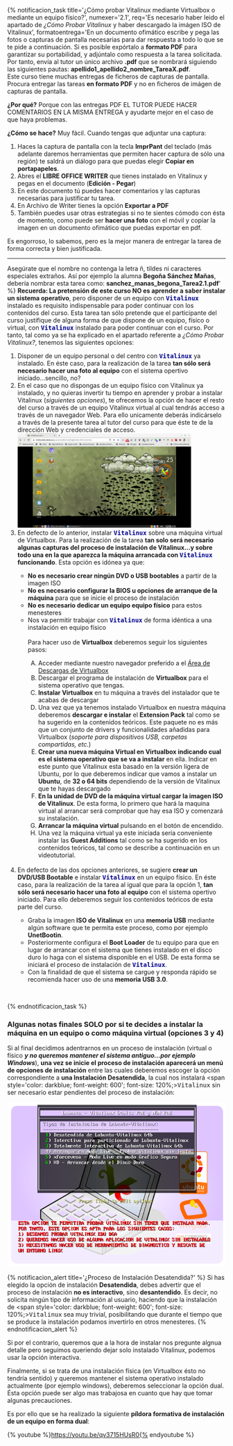 {% notificacion_task title='¿Cómo probar Vitalinux mediante Virtualbox o mediante un equipo físico?',
numexer='2.1',
req='Es necesario haber leido el apartado de <em>¿Cómo Probar Vitalinux</em> y haber descargado la imágen ISO de Vitalinux',
formatoentrega='En un documento ofimático escribe y pega las fotos o capturas de pantalla necesarias para dar respuesta a todo lo que se te pide a continuación. Si es posible expórtalo a <b>formato PDF</b> para garantizar su portabilidad, y adjúntalo como respuesta a la tarea solicitada. Por tanto, envía al tutor un único archivo <b>.pdf</b> que se nombrará siguiendo las siguientes pautas: <b>apellido1_apellido2_nombre_TareaX.pdf</b>.
<br>
Este curso tiene muchas entregas de ficheros de capturas de pantalla. Procura entregar las tareas <b>en formato PDF</b> y no en ficheros de imágen de capturas de pantalla.

<b>¿Por qué?</b> Porque con las entregas PDF EL TUTOR PUEDE HACER COMENTARIOS EN LA MISMA ENTREGA y ayudarte mejor en el caso de que haya problemas.

<b>¿Cómo se hace?</b> Muy fácil. Cuando tengas que adjuntar una captura:
1. Haces la captura de pantalla con la tecla <b>ImprPant</b> del teclado (más adelante daremos herramientas que permiten hacer captura de sólo una región) te saldrá un diálogo para que puedas elegir <b>Copiar en portapapeles</b>.
2. Abres el <b>LIBRE OFFICE WRITER</b> que tienes instalado en Vitalinux y pegas en el documento (<b>Edición - Pegar</b>)
3. En este documento tú puedes hacer comentarios y las capturas necesarias para justificar tu tarea.
4. En Archivo de Writer tienes la opción <b>Exportar a PDF</b>
5. También puedes usar otras estrategias si no te sientes cómodo con ésta de momento, como puede ser <b>hacer una foto</b> con el móvil y copiar la imagen en un documento ofimático que puedas exportar en pdf.

Es engorroso, lo sabemos, pero es la mejor manera de entregar la tarea de forma correcta y bien justificada.
<hr />
Asegúrate que el nombre no contenga la letra ñ, tildes ni caracteres especiales extraños. Así por ejemplo la alumna <b>Begoña Sánchez Mañas</b>, debería nombrar esta tarea como: <b>sanchez_manas_begona_Tarea2.1.pdf</b>' %}
<b>Recuerda: La pretensión de este curso NO es aprender a saber instalar un sistema operativo</b>, pero disponer de un equipo con <span style='color: darkblue; font-weight: 600'; font-size: 120%;><tt>Vitalinux</tt></span> instalado es requisito indispensable para poder continuar con los contenidos del curso.  Esta tarea tan sólo pretende que el participante del curso justifique de alguna forma de que dispone de un equipo, físico o virtual, con <span style='color: darkblue; font-weight: 600'; font-size: 120%;><tt>Vitalinux</tt></span> instalado para poder continuar con el curso.  Por tanto, tal como ya se ha explicado en el apartado referente a <em>¿Cómo Probar Vitalinux?</em>, tenemos las siguientes opciones:

<ol>
<li>
Disponer de un equipo personal o del centro con <span style='color: darkblue; font-weight: 600'; font-size: 120%;><tt>Vitalinux</tt></span> ya instalado.  En éste caso, para la realización de la tarea <b>tan sólo será necesario hacer una foto al equipo</b> con el sistema opertivo iniciado...sencillo, no?
</li>
<li>
En el caso que no dispongas de un equipo físico con Vitalinux ya instalado, y no quieras invertir tu tiempo en aprender y probar a instalar Vitalinux (<i>siguientes opciones</i>), te ofrecemos la opción de hacer el resto del curso a través de un equipo Vitalinux virtual al cual tendrás acceso a través de un navegador Web.  Para ello unicamente deberás indicárselo a través de la presente tarea al tutor del curso para que éste te de la dirección Web y credenciales de acceso.
<br>
<img src='../img/vx-vitalinux-guacamole.png' width='400'>
</li>
<li>
En defecto de lo anterior, instalar <span style='color: darkblue; font-weight: 600'; font-size: 120%;><tt>Vitalinux</tt></span> sobre una máquina virtual de Virtualbox.  Para la realización de la tarea <b>tan solo será necesario algunas capturas del proceso de instalación de Vitalinux...y sobre todo una en la que aparezca la máquina arrancada con <span style='color: darkblue; font-weight: 600'; font-size: 120%;><tt>Vitalinux</tt></span> funcionando</b>. Esta opción es idónea ya que:
</li>

<ul>
<li><b>No es necesario crear ningún DVD o USB bootables</b> a partir de la imagen ISO</li>
<li><b>No es necesario configurar la BIOS u opciones de arranque de la máquina</b> para que se inicie el proceso de instalación</li>
<li><b>No es necesario dedicar un equipo equipo físico</b> para estos menesteres</li>
<li>Nos va permitir trabajar con <span style='color: darkblue; font-weight: 600'; font-size: 120%;><tt>Vitalinux</tt></span> de forma idéntica a una instalación en equipo físico</li>
<br>
Para hacer uso de <b>Virtualbox</b> deberemos seguir los siguientes pasos:
<ol type="A">
<li> Acceder mediante nuestro navegador preferido a el <a href="https://www.virtualbox.org/wiki/Downloads">Área de Descargas de Virtualbox</a></li>
<li>Descargar el programa de instalación de <b>Virtualbox</b> para el sistema operativo que tengas.</li>
<li><b>Instalar Virtualbox</b> en tu máquina a través del instalador que te acabas de descargar</li>
<li>Una vez que ya tenemos instalado Virtualbox en nuestra máquina deberemos <b>descargar e instalar</b> el <b>Extension Pack</b> tal como se ha sugerido en la contenidos teóricos. Este paquete no es más que un conjunto de drivers y funcionalidades añadidas para Virtualbox (<i>soporte para dispositivos USB, carpetas compartidas, etc.</i>)</li>
<li><b>Crear una nueva máquina Virtual en Virtualbox indicando cual es el sistema operativo que se va a instalar</b> en ella.  Indicar en este punto que Vitalinux esta basado en la versión ligera de Ubuntu, por lo que deberemos indicar que vamos a instalar un <b>Ubuntu</b>, de <b>32 o 64 bits</b> dependiendo de la versión de Vitalinux que te hayas descargado</li>
<li><b>En la unidad de DVD de la máquina virtual cargar la imagen ISO de Vitalinux</b>.  De esta forma, lo primero que hará la maquina virtual al arrancar será comprobar que hay esa ISO y comenzará su instalación.</li>
<li><b>Arrancar la máquina virtual</b> pulsando en el botón de encendido.</li>
<li>Una vez la máquina virtual ya este iniciada sería conveniente instalar las <b>Guest Additions</b> tal como se ha sugerido en los contenidos teóricos, tal como se describe a continuación en un videotutorial.</li>
</ol>
</ul>

<br>

<li>
En defecto de las dos opciones anteriores, se sugiere <b>crear un DVD/USB Bootable</b> e instalar <span style='color: darkblue; font-weight: 600'; font-size: 120%;><tt>Vitalinux</tt></span> en un equipo físico. En éste caso, para la realización de la tarea al igual que para la opción 1, <b>tan sólo será necesario hacer una foto al equipo</b> con el sistema opertivo iniciado. Para ello deberemos seguir los contenidos teóricos de esta parte del curso.
</li>
<ul>
<li>
Graba la imagen <b>ISO de Vitalinux</b> en una <b>memoria USB</b> mediante algún software que te permita este proceso, como por ejemplo <b>UnetBootin</b>.
</li>
<li>
Posteriormente configura el <b>Boot Loader</b> de tu equipo para que en lugar de arrancar con el sistema que tienes instalado en el disco duro lo haga con el sistema disponible en el USB.  De esta forma se iniciará el proceso de instalación de <span style='color: darkblue; font-weight: 600'; font-size: 120%;><tt>Vitalinux</tt></span>.
</li>
<li>
Con la finalidad de que el sistema se cargue y responda rápido se recomienda hacer uso de una <b>memoria USB 3.0</b>.
</li>
</ul>
</ol>
<br>

{% endnotificacion_task %}

### Algunas notas finales SOLO por si te decides a instalar la máquina en un equipo o como máquina virtual (opciones 3 y 4)

Si al final decidimos adentrarnos en un proceso de instalación (virtual o físico <i><b>y no queremos mantener el sistema antiguo...por ejemplo Windows</b></i>), **una vez se inicie el proceso de instalación aparecerá un menú de opciones de instalación** entre las cuales deberemos escoger la opción correspondiente a **una Instalación Desatendida**, la cual nos instalará <span style='color: darkblue; font-weight: 600'; font-size: 120%;><tt>Vitalinux</tt></span> sin ser necesario estar pendientes del proceso de instalación:

![Seleccionaremos la opción correspondiente a una Instalación Desatendida](../img/arranque-en-modo-live.png)

{% notificacion_alert title='¿Proceso de Instalación Desatendida?' %}
Si has elegido la opción de instalación <b>Desatendida</b>, debes advertir que el proceso de instalación <b>no es interactivo</b>, sino <b>desantendido</b>.  Es decir, no solicita ningún tipo de información al usuario, haciendo que la instalación de <span style='color: darkblue; font-weight: 600'; font-size: 120%;><tt>Vitalinux</tt></span> sea muy trivial, posibilitando que durante el tiempo que se produce la instalación podamos invertirlo en otros menesteres.
{% endnotificacion_alert %}

Si por el contrario, queremos que a la hora de instalar nos pregunte algnua detalle pero seguimos queriendo dejar solo instalado Vitalinux, podemos usar la opción interactiva.

Finalmente, si se trata de una instalación física (en Virtualbox ésto no tendría sentido) y queremos mantener el sistema operativo instalado actualmente (por ejemplo windows), deberemos seleccionar la opción dual. Ésta opción puede ser algo mas trabajosa en cuanto que hay que tomar algunas precauciones.

Es por ello que se ha realizado la siguiente **píldora formativa de instalación de un equipo en forma dual**:

{% youtube %}https://youtu.be/qv3715HUsR0{% endyoutube %}

